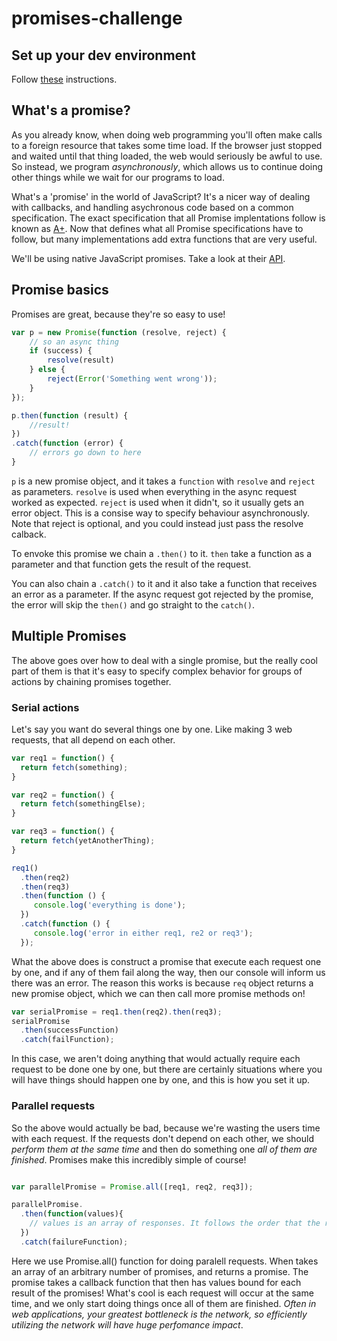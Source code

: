 # promises-challenge

## Set up your dev environment
Follow [these](https://github.com/info343-a16/info343-in-class) instructions.

## What's a promise?

As you already know, when doing web programming you'll often make calls to a
foreign resource that takes some time load. If the browser just stopped and
waited until that thing loaded, the web would seriously be awful to use. So
instead, we program *asynchronously*, which allows us to continue doing other things while we wait for our programs to load.

What's a 'promise' in the world of JavaScript? It's a nicer way of dealing
with callbacks, and handling asychronous code based on a common specification.
The exact specification that all Promise implentations follow is known as
[A+](https://promisesaplus.com). Now that defines what all Promise
specifications have to follow, but many implementations add extra functions
that are very useful.

We'll be using native JavaScript promises. Take a look at their [API](https://developer.mozilla.org/en-US/docs/Web/JavaScript/Reference/Global_Objects/Promise).

## Promise basics

Promises are great, because they're so easy to use!

```js
var p = new Promise(function (resolve, reject) {
	// so an async thing
	if (success) {
		resolve(result)
	} else {
		reject(Error('Something went wrong'));
	}
}); 

p.then(function (result) {
	//result!
})
.catch(function (error) {
	// errors go down to here
}
```

`p` is a new promise object, and it takes a
`function` with `resolve` and `reject` as parameters. `resolve` is used when everything in the async request worked as expected. `reject` is used when it didn't, so it usually gets an error object. This is a
consise way to specify behaviour asynchronously. Note that reject is optional, and you could instead just pass the resolve calback.

To envoke this promise we chain a `.then()` to it. `then` take a function as a parameter and that function gets the result of the request.

You can also chain a `.catch()` to it and it also take a function that receives an error as a parameter. If the async request got rejected by the promise, the error will skip the `then()` and go straight to the `catch()`.

## Multiple Promises

The above goes over how to deal with a single promise, but the really cool
part of them is that it's easy to specify complex behavior for groups of
actions by chaining promises together.

### Serial actions

Let's say you want do several things one by one. Like making 3 web requests, that all depend on each other.

```js
var req1 = function() {
  return fetch(something);
}

var req2 = function() {
  return fetch(somethingElse);
}

var req3 = function() {
  return fetch(yetAnotherThing);
}

req1()
  .then(req2)
  .then(req3)
  .then(function () {
	 console.log('everything is done');
  })
  .catch(function () {
  	 console.log('error in either req1, re2 or req3');
  });
```

What the above does is construct a promise that execute each request one by
one, and if any of them fail along the way, then our console will inform us
there was an error. The reason this works is because `req` object returns a
new promise object, which we can then call more promise methods on!

```js
var serialPromise = req1.then(req2).then(req3);
serialPromise
  .then(successFunction)
  .catch(failFunction);
```

In this case, we aren't doing anything that would actually require each request to be done one by one, but there are certainly situations where you will have things should happen one by one, and this is how you set it up.

### Parallel requests

So the above would actually be bad, because we're wasting the users time with each request. If the requests don't depend on each other, we should *perform them at the same time* and then do something one *all of them are finished*.
Promises make this incredibly simple of course!

```js

var parallelPromise = Promise.all([req1, req2, req3]);

parallelPromise.
  .then(function(values){
  	// values is an array of responses. It follows the order that the requests were set up in.
  })
  .catch(failureFunction);
```

Here we use Promise.all() function for doing paralell requests.
When takes an array of an arbitrary number of promises, and returns a promise. The promise
takes a callback function that then has values bound for each result of the
promises! What's cool is each request will occur at the same time, and we only start doing things once all of them are finished. *Often in web applications, your greatest bottleneck is the network, so efficiently utilizing the network will have huge perfomance impact*.

